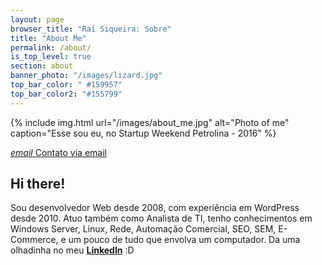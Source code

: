 ```yaml
---
layout: page
browser_title: "Raí Siqueira: Sobre"
title: "About Me"
permalink: /about/
is_top_level: true
section: about
banner_photo: "/images/lizard.jpg"
top_bar_color: " #159957"
top_bar_color2: "#155799"
---
```


{% include img.html
  url="/images/about_me.jpg"
  alt="Photo of me"
  caption="Esse sou eu, no Startup Weekend Petrolina - 2016"
%}

<div class="buttons">
  <a href="" id="email_link">
    <i class="material-icons">email</i>
    Contato via email
  </a>
</div>


## Hi there!

Sou desenvolvedor Web desde 2008, com experiência em WordPress desde 2010. Atuo também como Analista de TI, tenho conhecimentos em Windows Server, Linux, Rede, Automação Comercial, SEO, SEM, E-Commerce, e um pouco de tudo que envolva um computador. Da uma olhadinha no meu **<a href="https://www.linkedin.com/in/raisiqueira/" title="linkedin">LinkedIn</a>** :D
